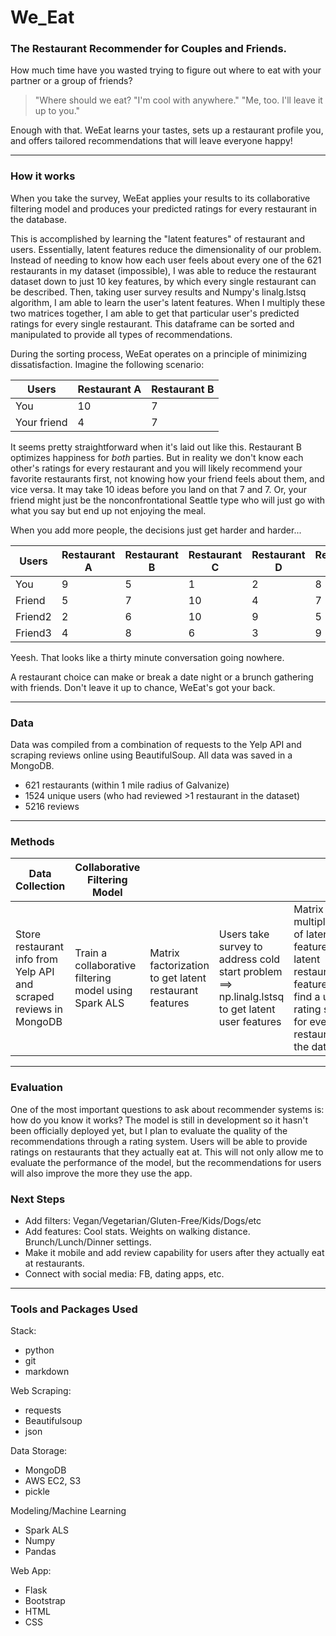 # We_Eat
### The Restaurant Recommender for Couples and Friends.  

How much time have you wasted trying to figure out where to eat with your partner or a group of friends?

>  "Where should we eat? 
>      "I'm cool with anywhere."
>        "Me, too.  I'll leave it up to you."

Enough with that. WeEat learns your tastes, sets up a restaurant profile you, and offers tailored recommendations that will leave everyone happy!

---
### How it works
When you take the survey, WeEat applies your results to its collaborative filtering model and produces your predicted ratings for every restaurant in the database. 

This is accomplished by learning the "latent features" of restaurant and users.  Essentially, latent features reduce the dimensionality of our problem.  Instead of needing to know how each user feels about every one of the 621 restaurants in my dataset (impossible), I was able to reduce the restaurant dataset down to just 10 key features, by which every single restaurant can be described. Then, taking user survey results and Numpy's linalg.lstsq algorithm, I am able to learn the user's latent features.  When I multiply these two matrices together, I am able to get that particular user's predicted ratings for every single restaurant.  This dataframe can be sorted and manipulated to provide all types of recommendations.

During the sorting process, WeEat operates on a principle of minimizing dissatisfaction. Imagine the following scenario:

Users | Restaurant A | Restaurant B 
--- | --- | ---
You | 10 | 7 | 
Your friend | 4 | 7

It seems pretty straightforward when it's laid out like this.  Restaurant B optimizes happiness for *both* parties.  But in reality we don't know each other's ratings for every restaurant and you will likely recommend your favorite restaurants first, not knowing how your friend feels about them, and vice versa.  It may take 10 ideas before you land on that 7 and 7.  Or, your friend might just be the nonconfrontational Seattle type who will just go with what you say but end up not enjoying the meal. 

When you add more people, the decisions just get harder and harder...

Users | Restaurant A | Restaurant B | Restaurant C | Restaurant D | Restaurant E
--- | --- | --- | --- | --- | ---
You | 9 | 5 | 1 | 2 | 8 | 6
Friend | 5 | 7 | 10 | 4 | 7 | 3
Friend2 | 2 | 6 | 10 | 9 | 5 | 4
Friend3 | 4 | 8 | 6 | 3 | 9 | 7

Yeesh.  That looks like a thirty minute conversation going nowhere.

A restaurant choice can make or break a date night or a brunch gathering with friends.  Don't leave it up to chance, WeEat's got your back.

---
### Data
Data was compiled from a combination of requests to the Yelp API and scraping reviews online using BeautifulSoup. All data was saved in a MongoDB.
- 621 restaurants (within 1 mile radius of Galvanize)
- 1524 unique users (who had reviewed >1 restaurant in the dataset)
- 5216 reviews

---
### Methods

|  Data Collection | Collaborative Filtering Model  |   |   |   | Recommendations  |   |
|---|---|---|---|---|---|---|
| Store restaurant info from Yelp API and scraped reviews in MongoDB  |  Train a collaborative filtering model using Spark ALS | Matrix factorization to get latent restaurant features |  Users take survey to address cold start problem ==> np.linalg.lstsq to get latent user features | Matrix multiplication of latent user features and latent restaurant features to find a user's rating score for every restaurant in the dataset  |  Store user rating matrices in MongoDB |  Sort using principle of minimum dissatisfaction to provide recommendations | Deploy to website using Flask Bootstrap  |

---
### Evaluation
One of the most important questions to ask about recommender systems is: how do you know it works?  The model is still in development so it hasn't been officially deployed yet, but I plan to evaluate the quality of the recommendations through a rating system.  Users will be able to provide ratings on restaurants that they actually eat at.  This will not only allow me to evaluate the performance of the model, but the recommendations for users will also improve the more they use the app.

### Next Steps
* Add filters: Vegan/Vegetarian/Gluten-Free/Kids/Dogs/etc
* Add features: Cool stats. Weights on walking distance. Brunch/Lunch/Dinner settings. 
* Make it mobile and add review capability for users after they actually eat at restaurants.
* Connect with social media: FB, dating apps, etc.

---
### Tools and Packages Used

Stack:
* python
* git
* markdown

Web Scraping:
* requests
* Beautifulsoup
* json

Data Storage:
* MongoDB
* AWS EC2, S3
* pickle

Modeling/Machine Learning
* Spark ALS
* Numpy
* Pandas

Web App:
* Flask
* Bootstrap
* HTML
* CSS





